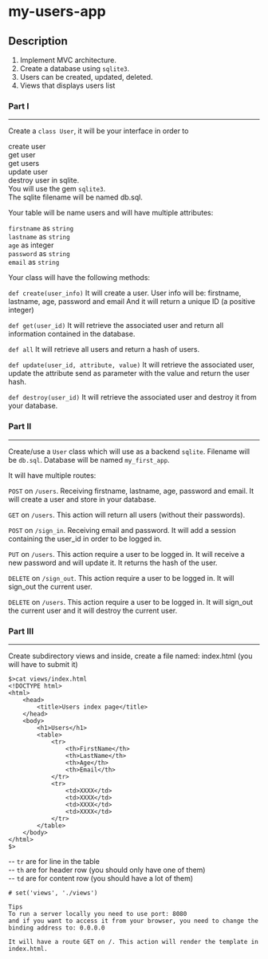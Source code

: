 # my-users-app

## Description

1. Implement MVC architecture.
2. Create a database using `sqlite3`.
3. Users can be created, updated, deleted.
4. Views that displays users list

### Part I

---

Create a `class User`, it will be your interface in order to

create user </br>
get user </br>
get users </br>
update user </br>
destroy user in sqlite. </br>
You will use the gem `sqlite3`. </br>
The sqlite filename will be named db.sql. </br>

Your table will be name users and will have multiple attributes:

`firstname` as `string` </br>
`lastname` as `string` </br>
`age` as integer </br>
`password` as `string` </br>
`email` as `string` </br>

Your class will have the following methods:

`def create(user_info)`
It will create a user. User info will be: firstname, lastname, age, password and email
And it will return a unique ID (a positive integer)

`def get(user_id)`
It will retrieve the associated user and return all information contained in the database.

`def all`
It will retrieve all users and return a hash of users.

`def update(user_id, attribute, value)`
It will retrieve the associated user, update the attribute send as parameter with the value and return the user hash.

`def destroy(user_id)`
It will retrieve the associated user and destroy it from your database.

### Part II

---

Create/use a `User` class which will use as a backend `sqlite`. Filename will be `db.sql`. Database will be named `my_first_app`.

It will have multiple routes:

`POST` on `/users`. Receiving firstname, lastname, age, password and email. It will create a user and store in your database.

`GET` on `/users`. This action will return all users (without their passwords).

`POST` on `/sign_in`. Receiving email and password. It will add a session containing the user_id in order to be logged in.

`PUT` on `/users`. This action require a user to be logged in. It will receive a new password and will update it. It returns the hash of the user.

`DELETE` on `/sign_out`. This action require a user to be logged in. It will sign_out the current user.

`DELETE` on `/users`. This action require a user to be logged in. It will sign_out the current user and it will destroy the current user.

### Part III

---

Create subdirectory views and inside, create a file named: index.html (you will have to submit it)

```
$>cat views/index.html
<!DOCTYPE html>
<html>
    <head>
        <title>Users index page</title>
    </head>
    <body>
        <h1>Users</h1>
        <table>
            <tr>
                <th>FirstName</th>
                <th>LastName</th>
                <th>Age</th>
                <th>Email</th>
            </tr>
            <tr>
                <td>XXXX</td>
                <td>XXXX</td>
                <td>XXXX</td>
                <td>XXXX</td>
            </tr>
        </table>
    </body>
</html>
$>
```

-- `tr` are for line in the table </br>
-- `th` are for header row (you should only have one of them) </br>
-- `td` are for content row (you should have a lot of them) </br>

```
# set('views', './views')
```

```
Tips
To run a server locally you need to use port: 8080
and if you want to access it from your browser, you need to change the binding address to: 0.0.0.0

It will have a route GET on /. This action will render the template in index.html.
```

